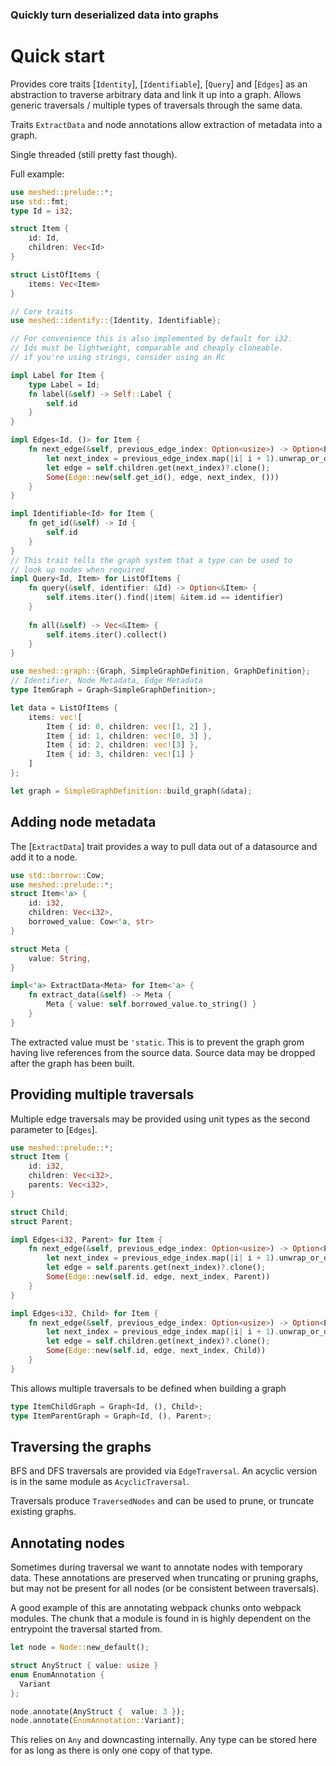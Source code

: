 ### Quickly turn deserialized data into graphs

# Quick start 

Provides core traits [`Identity`], [`Identifiable`], [`Query`] and [`Edges`] as an
abstraction to traverse arbitrary data and link it up into a graph. Allows generic 
traversals / multiple types of traversals through the same data.

Traits `ExtractData` and node annotations allow extraction of metadata into a graph.

Single threaded (still pretty fast though). 

Full example:
```rust
use meshed::prelude::*;
use std::fmt;
type Id = i32;

struct Item {
    id: Id,
    children: Vec<Id>
}

struct ListOfItems {
    items: Vec<Item>
}

// Core traits 
use meshed::identify::{Identity, Identifiable};

// For convenience this is also implemented by default for i32.
// Ids must be lightweight, comparable and cheaply cloneable. 
// if you're using strings, consider using an Rc

impl Label for Item {
    type Label = Id;
    fn label(&self) -> Self::Label {
        self.id
    }
}

impl Edges<Id, ()> for Item {
    fn next_edge(&self, previous_edge_index: Option<usize>) -> Option<Edge<Id, ()>> {
        let next_index = previous_edge_index.map(|i| i + 1).unwrap_or_default();
        let edge = self.children.get(next_index)?.clone();
        Some(Edge::new(self.get_id(), edge, next_index, ()))
    }
}

impl Identifiable<Id> for Item {
    fn get_id(&self) -> Id {
        self.id
    }
}
// This trait tells the graph system that a type can be used to 
// look up nodes when required
impl Query<Id, Item> for ListOfItems {
    fn query(&self, identifier: &Id) -> Option<&Item> {
        self.items.iter().find(|item| &item.id == identifier)
    }
    
    fn all(&self) -> Vec<&Item> {
        self.items.iter().collect()
    }
}

use meshed::graph::{Graph, SimpleGraphDefinition, GraphDefinition};
// Identifier, Node Metadata, Edge Metadata
type ItemGraph = Graph<SimpleGraphDefinition>;

let data = ListOfItems {
    items: vec![
        Item { id: 0, children: vec![1, 2] },
        Item { id: 1, children: vec![0, 3] },
        Item { id: 2, children: vec![3] },
        Item { id: 3, children: vec![1] }
    ]
};

let graph = SimpleGraphDefinition::build_graph(&data);
```

## Adding node metadata 
The [`ExtractData`] trait provides a way to pull data out of a datasource and 
add it to a node. 

```rust
use std::borrow::Cow;
use meshed::prelude::*;
struct Item<'a> {
    id: i32,
    children: Vec<i32>,
    borrowed_value: Cow<'a, str>
}

struct Meta {
    value: String,
}

impl<'a> ExtractData<Meta> for Item<'a> {
    fn extract_data(&self) -> Meta {
        Meta { value: self.borrowed_value.to_string() }
    }
}
```

The extracted value must be `'static`. This is to prevent the graph grom having
live references from the source data. Source data may be dropped after the graph 
has been built. 

## Providing multiple traversals 

Multiple edge traversals may be provided using unit types as the second parameter to 
[`Edges`].

```rust
use meshed::prelude::*;
struct Item {
    id: i32,
    children: Vec<i32>,
    parents: Vec<i32>,
}

struct Child;
struct Parent;

impl Edges<i32, Parent> for Item {
    fn next_edge(&self, previous_edge_index: Option<usize>) -> Option<Edge<i32, Parent>> {
        let next_index = previous_edge_index.map(|i| i + 1).unwrap_or_default();
        let edge = self.parents.get(next_index)?.clone();
        Some(Edge::new(self.id, edge, next_index, Parent))
    }
}

impl Edges<i32, Child> for Item {
    fn next_edge(&self, previous_edge_index: Option<usize>) -> Option<Edge<i32, Child>> {
        let next_index = previous_edge_index.map(|i| i + 1).unwrap_or_default();
        let edge = self.children.get(next_index)?.clone();
        Some(Edge::new(self.id, edge, next_index, Child))
    }
}
```
This allows multiple traversals to be defined when building a graph 

```rust ignore 
type ItemChildGraph = Graph<Id, (), Child>;
type ItemParentGraph = Graph<Id, (), Parent>;
```

## Traversing the graphs 
BFS and DFS traversals are provided via `EdgeTraversal`. An acyclic version is in the 
same module as `AcyclicTraversal`.

Traversals produce `TraversedNodes` and can be used to prune, or truncate existing graphs.


## Annotating nodes 
Sometimes during traversal we want to annotate nodes with temporary data. These annotations are 
preserved when truncating or pruning graphs, but may not be present for all nodes (or be consistent between traversals).

A good example of this are annotating webpack chunks onto webpack modules. The chunk that a module
is found in is highly dependent on the entrypoint the traversal started from.

```rust ignore
let node = Node::new_default();

struct AnyStruct { value: usize }
enum EnumAnnotation {
  Variant
};

node.annotate(AnyStruct {  value: 3 });
node.annotate(EnumAnnotation::Variant);
```

This relies on `Any` and downcasting internally. Any type can be stored here for as long
as there is only one copy of that type.